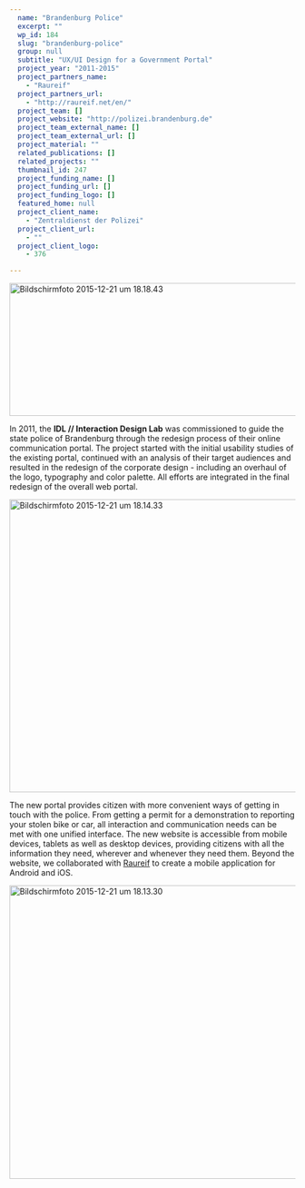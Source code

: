 ```yaml
---
  name: "Brandenburg Police"
  excerpt: ""
  wp_id: 184
  slug: "brandenburg-police"
  group: null
  subtitle: "UX/UI Design for a Government Portal"
  project_year: "2011-2015"
  project_partners_name: 
    - "Raureif"
  project_partners_url: 
    - "http://raureif.net/en/"
  project_team: []
  project_website: "http://polizei.brandenburg.de"
  project_team_external_name: []
  project_team_external_url: []
  project_material: ""
  related_publications: []
  related_projects: ""
  thumbnail_id: 247
  project_funding_name: []
  project_funding_url: []
  project_funding_logo: []
  featured_home: null
  project_client_name: 
    - "Zentraldienst der Polizei"
  project_client_url: 
    - ""
  project_client_logo: 
    - 376

---
```


<a href="http://dev.jorditost.com/idl/wp-content/uploads/2015/11/Bildschirmfoto-2015-12-21-um-18.18.43.png"><img class="alignnone wp-image-248 size-content-image" src="http://dev.jorditost.com/idl/wp-content/uploads/2015/11/Bildschirmfoto-2015-12-21-um-18.18.43-660x234.png" alt="Bildschirmfoto 2015-12-21 um 18.18.43" width="660" height="234" /></a>

In 2011, the <strong>IDL // Interaction Design Lab</strong> was commissioned to guide the state police of Brandenburg through the redesign process of their online communication portal. The project started with the initial usability studies of the existing portal, continued with an analysis of their target audiences and resulted in the redesign of the corporate design - including an overhaul of the logo, typography and color palette. All efforts are integrated in the final redesign of the overall web portal.

<a href="http://dev.jorditost.com/idl/wp-content/uploads/2015/11/Bildschirmfoto-2015-12-21-um-18.14.33.png"><img class="alignnone wp-image-245 size-content-image" src="http://dev.jorditost.com/idl/wp-content/uploads/2015/11/Bildschirmfoto-2015-12-21-um-18.14.33-660x516.png" alt="Bildschirmfoto 2015-12-21 um 18.14.33" width="660" height="516" /></a>

The new portal provides citizen with more convenient ways of getting in touch with the police. From getting a permit for a demonstration to reporting your stolen bike or car, all interaction and communication needs can be met with one unified interface. The new website is accessible from mobile devices, tablets as well as desktop devices, providing citizens with all the information they need, wherever and whenever they need them. Beyond the website, we collaborated with <a href="http://raureif.net/en/">Raureif</a> to create a mobile application for Android and iOS.

<a href="http://dev.jorditost.com/idl/wp-content/uploads/2015/11/Bildschirmfoto-2015-12-21-um-18.13.30.png"><img class="alignnone wp-image-246 size-content-image" src="http://dev.jorditost.com/idl/wp-content/uploads/2015/11/Bildschirmfoto-2015-12-21-um-18.13.30-660x517.png" alt="Bildschirmfoto 2015-12-21 um 18.13.30" width="660" height="517" /></a>